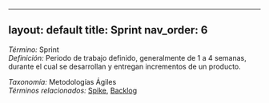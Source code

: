 
---
layout: default
title: Sprint
nav_order: 6
---

*Término:* Sprint  
*Definición:* Periodo de trabajo definido, generalmente de 1 a 4 semanas, durante el cual se desarrollan y entregan incrementos de un producto.

*Taxonomía:* Metodologías Ágiles  
*Términos relacionados:* [Spike](https://maleniski.github.io/diccionario-angl-tec-mx/docs/alfabeticamente/S/spike/), [Backlog](https://maleniski.github.io/diccionario-angl-tec-mx/docs/alfabeticamente/B/backlog/)
